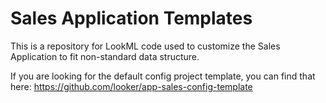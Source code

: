 # Sales Application Templates
This is a repository for LookML code used to customize the Sales Application to fit non-standard data structure.


If you are looking for the default config project template, you can find that here: https://github.com/looker/app-sales-config-template
